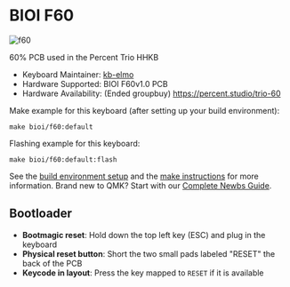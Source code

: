 # BIOI F60

![f60](https://i.imgur.com/xOcgowIl.jpg)

60% PCB used in the Percent Trio HHKB

* Keyboard Maintainer: [kb-elmo](https://github.com/kb-elmo)
* Hardware Supported: BIOI F60v1.0 PCB
* Hardware Availability: (Ended groupbuy) https://percent.studio/trio-60

Make example for this keyboard (after setting up your build environment):

    make bioi/f60:default

Flashing example for this keyboard:

    make bioi/f60:default:flash

See the [build environment setup](https://docs.qmk.fm/#/getting_started_build_tools) and the [make instructions](https://docs.qmk.fm/#/getting_started_make_guide) for more information. Brand new to QMK? Start with our [Complete Newbs Guide](https://docs.qmk.fm/#/newbs).

## Bootloader

* **Bootmagic reset**: Hold down the top left key (ESC) and plug in the keyboard
* **Physical reset button**: Short the two small pads labeled "RESET" the back of the PCB
* **Keycode in layout**: Press the key mapped to `RESET` if it is available
